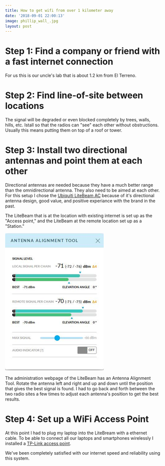 ```yaml
---
title: How to get wifi from over 1 kilometer away
date: '2018-09-01 22:00:13'
image: phillip_wall_.jpg
layout: post
---
```


# Step 1: Find a company or friend with a fast internet connection

For us this is our uncle's lab that is about 1.2 km from El Terreno.

# Step 2: Find line-of-site between locations

The signal will be degraded or even blocked completely by trees, walls, hills, etc. Istall so that the radios can "see" each other without obstructions. Usually this means putting them on top of a roof or tower.

# Step 3: Install two directional antennas and point them at each other

Directional antennas are needed because they have a much better range than the omnidirectional antenna. They also need to be aimed at each other. For this setup I chose the [Ubiquiti LiteBeam AC](https://www.amazon.com/gp/product/B06Y2JH7PV/ref=as_li_tl?ie=UTF8&tag=annalisa144-20&camp=1789&creative=9325&linkCode=as2&creativeASIN=B06Y2JH7PV&linkId=ccd61c7a76bb59335bfcbff6e241f3d1) because of it's directional antenna design,  good value, and positive experiance with the brand in the past.

The LiteBeam that is at the location with existing internet is set up as the "Access point," and the LiteBeam at the remote location set up as a "Station."

[![](/images/antenna_alignment_tool_.jpg)](/images/antenna_alignment_tool.jpg)

The administration webpage of the LiteBeam has an Antenna Alignment Tool.  Rotate the antenna left and right and up and down until the position that gives the best signal is found.  I had to go back and forth between the two radio sites a few times to adjust each antenna's position to get the best results.

# Step 4: Set up a WiFi Access Point
At this point I had to plug my laptop into the LiteBream with a ethernet cable. To be able to connect all our laptops and smartphones wirelessly I installed a [TP-Link access point](https://www.amazon.com/gp/product/B00E98O7GC/ref=as_li_tl?ie=UTF8&tag=annalisa144-20&camp=1789&creative=9325&linkCode=as2&creativeASIN=B00E98O7GC&linkId=c3d50ade10305afa91ebfd40ed49928a).

We've been completely satisfied with our internet speed and reliability using this system.